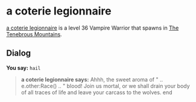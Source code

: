 # a coterie legionnaire



[a coterie legionnaire](/npc/172056) is a level 36 Vampire Warrior that spawns in [The Tenebrous Mountains](/zone/172).



## Dialog

**You say:** `hail`



>**a coterie legionnaire says:** Ahhh, the sweet aroma of " .. e.other:Race() .. " blood! Join us mortal, or we shall drain your body of all traces of life and leave your carcass to the wolves.
end
